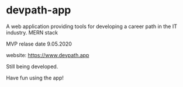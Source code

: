 # devpath-app

A web application providing tools for developing a career path in the IT industry.
MERN stack

MVP relase date 9.05.2020

website: https://www.devpath.app

Still being developed.

Have fun using the app!
